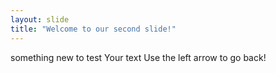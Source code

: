 ```yaml
---
layout: slide
title: "Welcome to our second slide!"
---
```

something new to test
Your text
Use the left arrow to go back!
